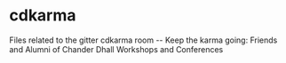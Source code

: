 # cdkarma
Files related to the gitter cdkarma room -- Keep the karma going: Friends and Alumni of Chander Dhall Workshops and Conferences
